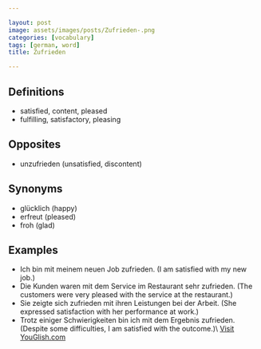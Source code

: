 ```yaml
---

layout: post
image: assets/images/posts/Zufrieden-.png
categories: [vocabulary]
tags: [german, word]
title: Zufrieden 

---
```


## Definitions
- satisfied, content, pleased
- fulfilling, satisfactory, pleasing

## Opposites
- unzufrieden (unsatisfied, discontent)

## Synonyms
- glücklich (happy)
- erfreut (pleased)
- froh (glad)

## Examples
- Ich bin mit meinem neuen Job zufrieden. (I am satisfied with my new job.)
- Die Kunden waren mit dem Service im Restaurant sehr zufrieden. (The customers were very pleased with the service at the restaurant.)
- Sie zeigte sich zufrieden mit ihren Leistungen bei der Arbeit. (She expressed satisfaction with her performance at work.)
- Trotz einiger Schwierigkeiten bin ich mit dem Ergebnis zufrieden. (Despite some difficulties, I am satisfied with the outcome.)\ <a id="yg-widget-0" class="youglish-widget" data-query="Zufrieden " data-lang="german" data-components="8412" data-auto-start="0" data-bkg-color="theme_light" data-title="How%20to%20pronounce%20Zufrieden %20in%20German"  rel="nofollow" href="https://youglish.com">Visit YouGlish.com</a><script async src="https://youglish.com/public/emb/widget.js" charset="utf-8"></script>
